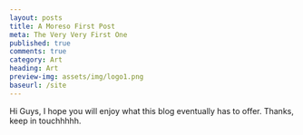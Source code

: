 ```yaml
---
layout: posts
title: A Moreso First Post
meta: The Very Very First One
published: true
comments: true
category: Art
heading: Art
preview-img: assets/img/logo1.png
baseurl: /site
---
```


Hi Guys, I hope you will enjoy what this blog eventually has to offer.
Thanks, keep in touchhhhh.
